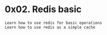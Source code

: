 # 0x02. Redis basic

	Learn how to use redis for basic operations
	Learn how to use redis as a simple cache
